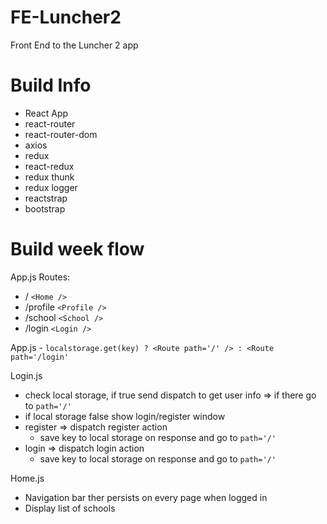 # FE-Luncher2

Front End to the Luncher 2 app

# Build Info

- React App
- react-router
- react-router-dom
- axios
- redux
- react-redux
- redux thunk
- redux logger
- reactstrap
- bootstrap

# Build week flow

App.js Routes:

- / `<Home />`
- /profile `<Profile />`
- /school `<School />`
- /login `<Login />`

App.js - `localstorage.get(key) ? <Route path='/' /> : <Route path='/login'`

Login.js

- check local storage, if true send dispatch to get user info => if there go to `path='/'`
- if local storage false show login/register window
- register => dispatch register action
  - save key to local storage on response and go to `path='/'`
- login => dispatch login action
  - save key to local storage on response and go to `path='/'`

Home.js

- Navigation bar ther persists on every page when logged in
- Display list of schools
